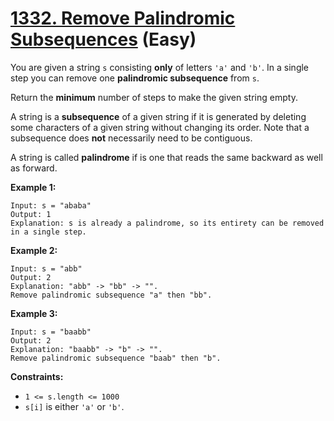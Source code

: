 # [1332. Remove Palindromic Subsequences][link] (Easy)

[link]: https://leetcode.com/problems/remove-palindromic-subsequences/

You are given a string `s` consisting **only** of letters `'a'` and `'b'`. In a single step you can
remove one **palindromic subsequence** from `s`.

Return the **minimum** number of steps to make the given string empty.

A string is a **subsequence** of a given string if it is generated by deleting some characters of a
given string without changing its order. Note that a subsequence does **not** necessarily need to be
contiguous.

A string is called **palindrome** if is one that reads the same backward as well as forward.

**Example 1:**

```
Input: s = "ababa"
Output: 1
Explanation: s is already a palindrome, so its entirety can be removed in a single step.
```

**Example 2:**

```
Input: s = "abb"
Output: 2
Explanation: "abb" -> "bb" -> "".
Remove palindromic subsequence "a" then "bb".
```

**Example 3:**

```
Input: s = "baabb"
Output: 2
Explanation: "baabb" -> "b" -> "".
Remove palindromic subsequence "baab" then "b".
```

**Constraints:**

- `1 <= s.length <= 1000`
- `s[i]` is either `'a'` or `'b'`.
